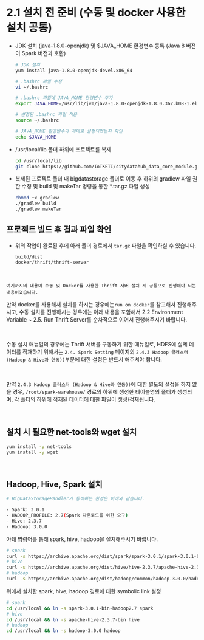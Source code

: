 # 2.1 설치 전 준비 (수동 및 docker 사용한 설치 공통)

- JDK 설치 (java-1.8.0-openjdk) 및 $JAVA_HOME 환경변수 등록 (Java 8 버전이 Spark 버전과 호환)

  ```bash
  # JDK 설치
  yum install java-1.8.0-openjdk-devel.x86_64

  # .bashrc 파일 수정
  vi ~/.bashrc

  # .bashrc 파일에 JAVA_HOME 환경변수 추가
  export JAVA_HOME=/usr/lib/jvm/java-1.8.0-openjdk-1.8.0.362.b08-1.el7_9.x86_64

  # 변경된 .bashrc 파일 적용
  source ~/.bashrc

  # JAVA_HOME 환경변수가 제대로 설정되었는지 확인
  echo $JAVA_HOME
  ```

- /usr/local/lib 폴더 하위에 프로젝트를 복제

  ```bash
  cd /usr/local/lib
  git clone https://github.com/IoTKETI/citydatahub_data_core_module.git
  ```

- 복제된 프로젝트 폴더 내 bigdatastorage 폴더로 이동 후 하위의 gradlew 파일 권한 수정 및 build 및 makeTar 명령을 통한 \*.tar.gz 파일 생성

  ```bash
  chmod +x gradlew
  ./gradlew build
  ./gradlew makeTar
  ```

## 프로젝트 빌드 후 결과 파일 확인

- 위의 작업이 완료된 후에 아래 폴더 경로에서 `tar.gz` 파일을 확인하실 수 있습니다.

  ```
  build/dist
  docker/thrift/thrift-server
  ```

  <br/>

`여기까지의 내용이 수동 및 Docker를 사용한 Thrift 서버 설치 시 공통으로 진행해야 되는 내용이었습니다.`

만약 docker를 사용해서 설치를 하시는 경우에는`run on docker`를 참고해서 진행해주시고, 수동 설치를 진행하시는 경우에는 아래 내용을 포함해서 2.2 Environment Variable ~ 2.5. Run Thrift Server를 순차적으로 이어서 진행해주시기 바랍니다.

<br/>

수동 설치 매뉴얼의 경우에는 Thrift 서버를 구동하기 위한 매뉴얼로, HDFS에 실제 데이터를 적재하기 위해서는 `2.4. Spark Setting` 페이지의 `2.4.3 Hadoop 클러스터 (Hadoop & Hive과 연동))`부분에 대한 설정은 반드시 해주셔야 합니다. 

<br/>

만약 `2.4.3 Hadoop 클러스터 (Hadoop & Hive과 연동))`에 대한 별도의 설정을 하지 않을 경우, `/root/spark-warehouse/` 경로의 하위에 생성한 테이블명의 폴더가 생성되며, 각 폴더의 하위에 적재된 데이터에 대한 파일이 생성/적재됩니다.

<br/>

## 설치 시 필요한 net-tools와 wget 설치

```bash
yum install -y net-tools
yum install -y wget
```

<br/>

## Hadoop, Hive, Spark 설치

```bash
# BigDataStorageHandler가 동작하는 환경은 아래와 같습니다.

- Spark: 3.0.1
- HADOOP_PROFILE: 2.7(Spark 다운로드를 위한 요구)
- Hive: 2.3.7
- Hadoop: 3.0.0
```

아래 명령어를 통해 spark, hive, hadoop을 설치해주시기 바랍니다.

```bash
# spark
curl -s https://archive.apache.org/dist/spark/spark-3.0.1/spark-3.0.1-bin-hadoop2.7.tgz | tar -xvz -C /usr/local/
# hive
curl -s https://archive.apache.org/dist/hive/hive-2.3.7/apache-hive-2.3.7-bin.tar.gz | tar -xvz -C /usr/local/
# hadoop
curl -s https://archive.apache.org/dist/hadoop/common/hadoop-3.0.0/hadoop-3.0.0.tar.gz | tar -xvz -C /usr/local/
```

위에서 설치한 spark, hive, hadoop 경로에 대한 symbolic link 설정

```bash
# spark
cd /usr/local && ln -s spark-3.0.1-bin-hadoop2.7 spark
# hive
cd /usr/local && ln -s apache-hive-2.3.7-bin hive
# hadoop
cd /usr/local && ln -s hadoop-3.0.0 hadoop
```
